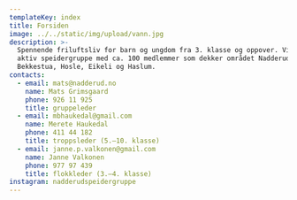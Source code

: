 ```yaml
---
templateKey: index
title: Forsiden
image: ../../static/img/upload/vann.jpg
description: >-
  Spennende friluftsliv for barn og ungdom fra 3. klasse og oppover. Vi er en
  aktiv speidergruppe med ca. 100 medlemmer som dekker området Nadderud,
  Bekkestua, Hosle, Eikeli og Haslum.
contacts:
  - email: mats@nadderud.no
    name: Mats Grimsgaard
    phone: 926 11 925
    title: gruppeleder
  - email: mbhaukedal@gmail.com
    name: Merete Haukedal
    phone: 411 44 182
    title: troppsleder (5.–10. klasse)
  - email: janne.p.valkonen@gmail.com
    name: Janne Valkonen
    phone: 977 97 439
    title: flokkleder (3.–4. klasse)
instagram: nadderudspeidergruppe
---
```

